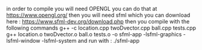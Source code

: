in order to compile  you will need OPENGL you can do that at https://www.opengl.org/
then you will need sfml which you can download here : https://www.sfml-dev.org/download.php
then you compile with the following commands
 g++ -c location.cpp twoDvector.cpp ball.cpp tests.cpp
 g++ location.o twoDvector.o ball.o tests.o -o sfml-app -lsfml-graphics -lsfml-window -lsfml-system
 and run with : ./sfml-app
